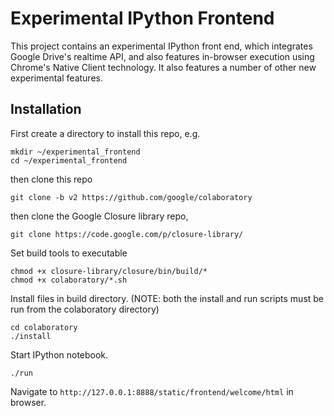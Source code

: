 # Experimental IPython Frontend
This project contains an experimental IPython front end, which
integrates Google Drive's realtime API, and also features in-browser
execution using Chrome's Native Client technology.  It also features
a number of other new experimental features.

## Installation
First create a directory to install this repo, e.g.
```
mkdir ~/experimental_frontend
cd ~/experimental_frontend
```

then clone this repo
```
git clone -b v2 https://github.com/google/colaboratory
```

then clone the Google Closure library repo,
```
git clone https://code.google.com/p/closure-library/
```
 
Set build tools to executable
```
chmod +x closure-library/closure/bin/build/*
chmod +x colaboratory/*.sh
```

Install files in build directory. (NOTE: both the install and run scripts
must be run from the colaboratory directory)
```
cd colaboratory
./install
```

Start IPython notebook.
```
./run
```

Navigate to ```http://127.0.0.1:8888/static/frontend/welcome/html``` in
browser.